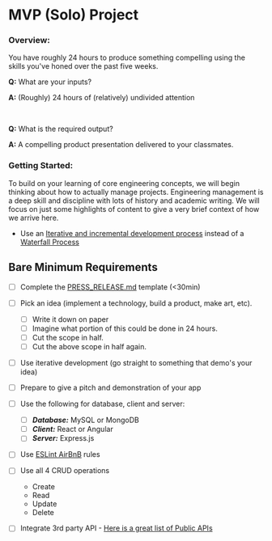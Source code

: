 # MVP (Solo) Project

### Overview:

You have roughly 24 hours to produce something compelling using the skills you've honed over the past five weeks.

**Q:** What are your inputs?

**A:** (Roughly) 24 hours of (relatively) undivided attention

<br>

**Q:** What is the required output?

**A:** A compelling product presentation delivered to your classmates.

### Getting Started:

To build on your learning of core engineering concepts, we will begin thinking about how to actually manage projects. Engineering management is a deep skill and discipline with lots of history and academic writing. We will focus on just some highlights of content to give a very brief context of how we arrive here.

- Use an [Iterative and incremental development process](http://en.wikipedia.org/wiki/Iterative_and_incremental_development) instead of a [Waterfall Process](http://en.wikipedia.org/wiki/Waterfall_model)

## Bare Minimum Requirements

- [ ] Complete the [PRESS_RELEASE.md](PRESS_RELEASE.md) template (<30min)
- [ ] Pick an idea (implement a technology, build a product, make art, etc).
  - [ ] Write it down on paper
  - [ ] Imagine what portion of this could be done in 24 hours.
  - [ ] Cut the scope in half.
  - [ ] Cut the above scope in half again.
- [ ] Use iterative development (go straight to something that demo's your idea)
- [ ] Prepare to give a pitch and demonstration of your app
- [ ] Use the following for database, client and server:

  - [ ] **_Database:_** MySQL or MongoDB
  - [ ] **_Client:_** React or Angular
  - [ ] **_Server:_** Express.js

- [ ] Use [ESLint AirBnB](https://www.npmjs.com/package/eslint-config-airbnb) rules
- [ ] Use all 4 CRUD operations
  - Create
  - Read
  - Update
  - Delete
- [ ] Integrate 3rd party API - [Here is a great list of Public APIs](https://github.com/public-apis/public-apis)
